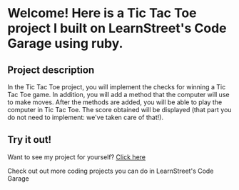 
Welcome! Here is a Tic Tac Toe project I built on LearnStreet's Code Garage using ruby.
===============================================================================================================

Project description
-------------------------

In the Tic Tac Toe project, you will implement the checks for winning a Tic Tac Toe game. In addition, you will add a method that the computer will use to make moves. After the methods are added, you will be able to play the computer in Tic Tac Toe. The score obtained will be displayed (that part you do not need to implement: we've taken care of that!).

Try it out!
--------------

Want to see my project for yourself? [Click here](http://www.learnstreet.com//view_profile/5270983b76b99c3ee800a5d5/project)

Check out out more coding projects you can do in LearnStreet's Code Garage
		